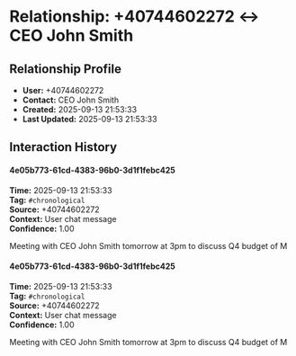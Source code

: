 # Relationship: +40744602272 ↔ CEO John Smith

## Relationship Profile
- **User:** +40744602272
- **Contact:** CEO John Smith
- **Created:** 2025-09-13 21:53:33
- **Last Updated:** 2025-09-13 21:53:33

## Interaction History

#### 4e05b773-61cd-4383-96b0-3d1f1febc425
**Time:** 2025-09-13 21:53:33  
**Tag:** `#chronological`  
**Source:** +40744602272  
**Context:** User chat message  
**Confidence:** 1.00  

Meeting with CEO John Smith tomorrow at 3pm to discuss Q4 budget of M


#### 4e05b773-61cd-4383-96b0-3d1f1febc425
**Time:** 2025-09-13 21:53:33  
**Tag:** `#chronological`  
**Source:** +40744602272  
**Context:** User chat message  
**Confidence:** 1.00  

Meeting with CEO John Smith tomorrow at 3pm to discuss Q4 budget of M


